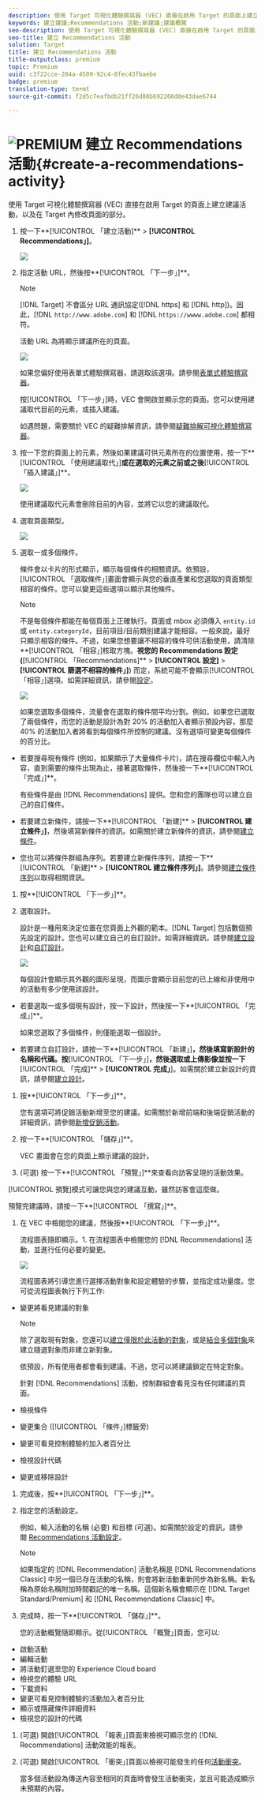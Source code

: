 ```yaml
---
description: 使用 Target 可視化體驗撰寫器 (VEC) 直接在啟用 Target 的頁面上建立建議活動，以及在 Target 內修改頁面的部分。
keywords: 建立建議;Recommendations 活動;新建議;建議概覽
seo-description: 使用 Target 可視化體驗撰寫器 (VEC) 直接在啟用 Target 的頁面上建立建議活動，以及在 Target 內修改頁面的部分。
seo-title: 建立 Recommendations 活動
solution: Target
title: 建立 Recommendations 活動
title-outputclass: premium
topic: Premium
uuid: c3f22cce-204a-4509-92c4-8fec43fbaebe
badge: premium
translation-type: tm+mt
source-git-commit: f2d5c7eafbdb21ff26d88b692266d0e43dae6744

---
```



# ![PREMIUM](/help/assets/premium.png) 建立 Recommendations 活動{#create-a-recommendations-activity}

使用 Target 可視化體驗撰寫器 (VEC) 直接在啟用 Target 的頁面上建立建議活動，以及在 Target 內修改頁面的部分。

1. 按一下**[!UICONTROL 「建立活動]** &gt; **[!UICONTROL Recommendations」]**。

   ![](assets/Menu_CreateActivity.png)

1. 指定活動 URL，然後按**[!UICONTROL 「下一步」]**。

   >[!NOTE]
   >
   >[!DNL Target] 不會區分 URL 通訊協定([!DNL https] 和 [!DNL http])。因此，[!DNL `http://www.adobe.com`] 和 [!DNL `https://wwww.adobe.com`] 都相符。

   活動 URL 為將顯示建議所在的頁面。

   ![](assets/DB_NewRecAct.png)

   如果您偏好使用表單式體驗撰寫器，請選取該選項。請參閱[表單式體驗撰寫器](https://marketing.adobe.com/resources/help/en_US/target/target/t_form_experience_composer.html)。

   按[!UICONTROL 「下一步」]時，VEC 會開啟並顯示您的頁面。您可以使用建議取代目前的元素，或插入建議。

   如遇問題，需要關於 VEC 的疑難排解資訊，請參閱[疑難排解可視化體驗撰寫器](../../c-experiences/c-visual-experience-composer/r-troubleshoot-composer/troubleshoot-composer.md#reference_77743144F10143A3A89D56E116D296E4)。
1. 按一下您的頁面上的元素，然後如果建議可供元素所在的位置使用，按一下**[!UICONTROL 「使用建議取代」]**或在選取的元素之前或之後**[!UICONTROL 「插入建議」]**。

   ![](assets/Menu_Replace-Insert.png)

   使用建議取代元素會刪除目前的內容，並將它以您的建議取代。
1. 選取頁面類型。

   ![](assets/Menu_PageType.png)

1. 選取一或多個條件。

   條件會以卡片的形式顯示，顯示每個條件的相關資訊。依預設，[!UICONTROL 「選取條件」]畫面會顯示與您的垂直產業和您選取的頁面類型相容的條件。您可以變更這些選項以顯示其他條件。

   >[!NOTE]
   >
   >不是每個條件都能在每個頁面上正確執行。頁面或 mbox 必須傳入 `entity.id` 或 `entity.categoryId`，目前項目/目前類別建議才能相容。一般來說，最好只顯示相容的條件。不過，如果您想要讓不相容的條件可供活動使用，請清除**[!UICONTROL 「相容」]核取方塊。**視您的 Recommendations 設定 (**[!UICONTROL 「Recommendations]** &gt; **[!UICONTROL 設定]** &gt; **[!UICONTROL 篩選不相容的條件」]**) 而定，系統可能不會顯示[!UICONTROL 「相容」]選項。如需詳細資訊，請參閱[設定](../../c-recommendations/plan-implement.md#concept_C1E1E2351413468692D6C21145EF0B84)。

   ![](assets/SCRN_SelectCriteria2.png)

   如果您選取多個條件，流量會在選取的條件間平均分割。例如，如果您已選取了兩個條件，而您的活動是設計為對 20% 的活動加入者顯示預設內容，那麼 40% 的活動加入者將看到每個條件所控制的建議。沒有選項可變更每個條件的百分比。

* 若要搜尋現有條件 (例如，如果顯示了大量條件卡片)，請在搜尋欄位中輸入內容，直到需要的條件出現為止，接著選取條件，然後按一下**[!UICONTROL 「完成」]**。

   有些條件是由 [!DNL Recommendations] 提供。您和您的團隊也可以建立自己的自訂條件。

* 若要建立新條件，請按一下**[!UICONTROL 「新建]** &gt; **[!UICONTROL 建立條件」]**，然後填寫新條件的資訊。如需關於建立新條件的資訊，請參閱[建立條件](../../c-recommendations/c-algorithms/create-new-algorithm.md#task_8A9CB465F28D44899F69F38AD27352FE)。
* 您也可以將條件群組為序列。若要建立新條件序列，請按一下**[!UICONTROL 「新建]** &gt; **[!UICONTROL 建立條件序列」]**。請參閱[建立條件序列](../../c-recommendations/c-algorithms/create-criteria-sequence.md#task_8A9CB465F28D44899F69F38AD27352FE)以取得相關資訊。

1. 按**[!UICONTROL 「下一步」]**。
1. 選取設計。

   設計是一種用來決定位置在您頁面上外觀的範本。[!DNL Target] 包括數個預先設定的設計。您也可以建立自己的自訂設計。如需詳細資訊，請參閱[建立設計](../../c-recommendations/c-design-overview/create-design.md#task_CC5BD28C364742218C1ACAF0D45E0E14)和[自訂設計](../../c-recommendations/c-design-overview/customizing-a-template.md#concept_94F1554C3F2E4CDB9A2C3D78F10EDA59)。

   ![](assets/Card_SelectDesign.png)

   每個設計會顯示其外觀的圖形呈現，而圖示會顯示目前您的已上線和非使用中的活動有多少使用該設計。

* 若要選取一或多個現有設計，按一下設計，然後按一下**[!UICONTROL 「完成」]**。

   如果您選取了多個條件，則僅能選取一個設計。

* 若要建立自訂設計，請按一下**[!UICONTROL 「新建」]**，然後填寫新設計的名稱和代碼。按**[!UICONTROL 「下一步」]**，然後選取或上傳影像並按一下**[!UICONTROL 「完成]** &gt; **[!UICONTROL 完成」**]。如需關於建立新設計的資訊，請參閱[建立設計](../../c-recommendations/c-design-overview/create-design.md#task_CC5BD28C364742218C1ACAF0D45E0E14)。

1. 按**[!UICONTROL 「下一步」]**。

   您有選項可將促銷活動新增至您的建議。如需關於新增前端和後端促銷活動的詳細資訊，請參閱[新增促銷活動](../../c-recommendations/t-create-recs-activity/adding-promotions.md#task_CC5BD28C364742218C1ACAF0D45E0E14)。
1. 按一下**[!UICONTROL 「儲存」]**。

   VEC 畫面會在您的頁面上顯示建議的設計。
1. (可選) 按一下**[!UICONTROL 「預覽」]**來查看向訪客呈現的活動效果。

[!UICONTROL 預覽]模式可讓您與您的建議互動，雖然訪客會這麼做。

預覽完建議時，請按一下**[!UICONTROL 「撰寫」]**。
1. 在 VEC 中檢閱您的建議，然後按**[!UICONTROL 「下一步」]**。

   流程圖表隨即顯示。1. 在流程圖表中檢閱您的 [!DNL Recommendations] 活動，並進行任何必要的變更。

   ![](assets/SCRN_Workflow.png)

   流程圖表將引導您進行選擇活動對象和設定體驗的步驟，並指定成功量度。您可從流程圖表執行下列工作: 

* 變更將看見建議的對象

   >[!NOTE]
   >
   >除了選取現有對象，您還可以[建立僅限於此活動的對象](../../c-target/creating-activity-only-audience.md#concept_A6BADCF530ED4AE1852E677FEBE68483)，或是[結合多個對象](../../c-target/combining-multiple-audiences.md#concept_A7386F1EA4394BD2AB72399C225981E5)來建立隨選對象而非建立新對象。

   依預設，所有使用者都會看到建議。不過，您可以將建議鎖定在特定對象。

   針對 [!DNL Recommendations] 活動，控制群組會看見沒有任何建議的頁面。

* 檢視條件
* 變更集合 ([!UICONTROL 「條件」]標籤旁)
* 變更可看見控制體驗的加入者百分比
* 檢視設計代碼
* 變更或移除設計

1. 完成後，按**[!UICONTROL 「下一步」]**。
1. 指定您的活動設定。

   例如，輸入活動的名稱 (必要) 和目標 (可選)。如需關於設定的資訊，請參閱 [Recommendations 活動設定](../../c-recommendations/t-create-recs-activity/recs-activity-settings.md#reference_3FDA8388CEEC4159949151C1829E2FBB)。

   >[!NOTE]
   >
   >如果指定的 [!DNL Recommendation] 活動名稱是 [!DNL Recommendations Classic] 中另一個已存在活動的名稱，則會將新活動重新同步為新名稱。新名稱為原始名稱附加時間戳記的唯一名稱。這個新名稱會顯示在 [!DNL Target Standard/Premium] 和 [!DNL Recommendations Classic] 中。

1. 完成時，按一下**[!UICONTROL 「儲存」]**。

   您的活動概覽隨即顯示。從[!UICONTROL 「概覽」]頁面，您可以:

* 啟動活動
* 編輯活動
* 將活動釘選至您的 Experience Cloud board
* 檢視您的體驗 URL
* 下載資料
* 變更可看見控制體驗的活動加入者百分比
* 顯示或隱藏條件詳細資料
* 檢視您的設計的代碼

1. (可選) 開啟[!UICONTROL 「報表」]頁面來檢視可顯示您的 [!DNL Recommendations] 活動效能的報表。
1. (可選) 開啟[!UICONTROL 「衝突」]頁面以檢視可能發生的任何[活動衝突](https://marketing.adobe.com/resources/help/en_US/target/target/c_activity_collisions.html)。

   當多個活動設為傳送內容至相同的頁面時會發生活動衝突，並且可能造成顯示未預期的內容。
